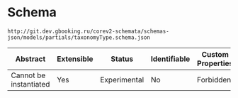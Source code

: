 # Schema

```
http://git.dev.gbooking.ru/corev2-schemata/schemas-json/models/partials/taxonomyType.schema.json
```

| Abstract               | Extensible | Status       | Identifiable | Custom Properties | Additional Properties | Defined In                                                           |
| ---------------------- | ---------- | ------------ | ------------ | ----------------- | --------------------- | -------------------------------------------------------------------- |
| Cannot be instantiated | Yes        | Experimental | No           | Forbidden         | Permitted             | [models/partials/taxonomyType.schema.json](taxonomyType.schema.json) |
